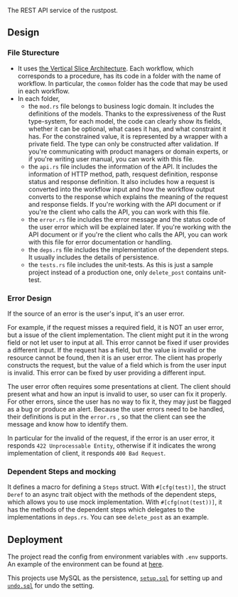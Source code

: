 The REST API service of the rustpost.

## Design

### File Sturecture

* It uses [the Vertical Slice Architecture](https://jimmybogard.com/vertical-slice-architecture/). Each workflow, which corresponds to a procedure, has its code in a folder with the name of workflow. In particular, the `common` folder has the code that may be used in each workflow.
* In each folder,
  * the `mod.rs` file belongs to business logic domain. It includes the definitions of the models. Thanks to the expressiveness of the Rust type-system, for each model, the code can clearly show its fields, whether it can be optional, what cases it has, and what constraint it has. For the constrained value, it is represented by a wrapper with a private field. The type can only be constructed after validation. If you're communicating with product managers or domain experts, or if you're writing user manual, you can work with this file.
  * the `api.rs` file includes the information of the API. It includes the information of HTTP method, path, resquest definition, response status and response definition. It also includes how a request is converted into the workflow input and how the workflow output converts to the response which explains the meaning of the request and response fields. If you're working with the API document or if you're the client who calls the API, you can work with this file.
  * the `error.rs` file includes the error message and the status code of the user error which will be explained later. If you're working with the API document or if you're the client who calls the API, you can work with this file for error documentation or handling.
  * the `deps.rs` file includes the implementation of the dependent steps. It usually includes the details of persistence.
  * the `tests.rs` file includes the unit-tests. As this is just a sample project instead of a production one, only `delete_post` contains unit-test.

### Error Design

If the source of an error is the user's input, it's an user error. 

For example, if the request misses a required field, it is NOT an user error, but a issue of the client implementation. The client might put it in the wrong field or not let user to input at all. This error cannot be fixed if user provides a different input. If the request has a field, but the value is invalid or the resource cannot be found, then it is an user error. The client has properly constructs the request, but the value of a field which is from the user input is invalid. This error can be fixed by user providing a different input.

The user error often requires some presentations at client. The client should present what and how an input is invalid to user, so user can fix it properly. For other errors, since the user has no way to fix it, they may just be flagged as a bug or produce an alert. Because the user errors need to be handled, their definitions is put in the `error.rs` , so that the client can see the message and know how to identify them.

In particular for the invalid of the request, if the error is an user error, it responds `422 Unprocessable Entity`, otherwise if it indicates the wrong implementation of client, it responds `400 Bad Request`.

### Dependent Steps and mocking

It defines a macro for defining a `Steps` struct. With `#[cfg(test)]`, the struct `Deref` to an async trait object with the methods of the dependent steps, which allows you to use mock implementation. With `#[cfg(not(test))]`, it has the methods of the dependent steps which delegates to the implementations in `deps.rs`. You can see `delete_post` as an example.

## Deployment

The project read the config from environment variables with `.env` supports. An example of the environment can be found at [here](./.env).

This projects use MySQL as the persistence, [`setup.sql`](./setup.sql) for setting up and [`undo.sql`](./undo.sql) for undo the setting.
